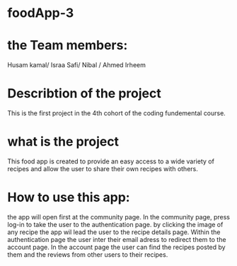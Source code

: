 # foodApp-3
# the Team members:
Husam kamal/
Israa Safi/
Nibal /
Ahmed Irheem
# Describtion of the project
 This is the first project in the 4th cohort of the coding fundemental course.
# what is the project 
This food app is created to provide an easy access to a wide variety of recipes and allow the user to share their own recipes with others. 

# How to use this app:
the app will open first at the community page.
In the community page, press log-in to take the user to the authentication page.
by clicking the image of any recipe the app wil lead the user to the recipe details page.
Within the authentication page the user inter their email adress to redirect them to the account page.
In the account page the user can find the recipes posted by them and the reviews from other users to their recipes.
